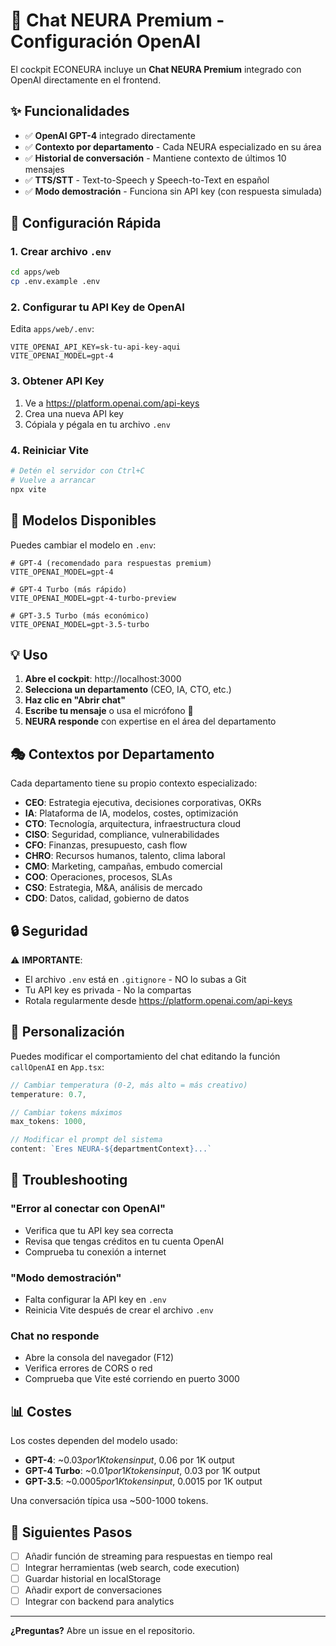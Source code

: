 # 🚀 Chat NEURA Premium - Configuración OpenAI

El cockpit ECONEURA incluye un **Chat NEURA Premium** integrado con OpenAI directamente en el frontend.

## ✨ Funcionalidades

- ✅ **OpenAI GPT-4** integrado directamente
- ✅ **Contexto por departamento** - Cada NEURA especializado en su área
- ✅ **Historial de conversación** - Mantiene contexto de últimos 10 mensajes
- ✅ **TTS/STT** - Text-to-Speech y Speech-to-Text en español
- ✅ **Modo demostración** - Funciona sin API key (con respuesta simulada)

## 🔧 Configuración Rápida

### 1. Crear archivo `.env`

```bash
cd apps/web
cp .env.example .env
```

### 2. Configurar tu API Key de OpenAI

Edita `apps/web/.env`:

```env
VITE_OPENAI_API_KEY=sk-tu-api-key-aqui
VITE_OPENAI_MODEL=gpt-4
```

### 3. Obtener API Key

1. Ve a https://platform.openai.com/api-keys
2. Crea una nueva API key
3. Cópiala y pégala en tu archivo `.env`

### 4. Reiniciar Vite

```bash
# Detén el servidor con Ctrl+C
# Vuelve a arrancar
npx vite
```

## 🎯 Modelos Disponibles

Puedes cambiar el modelo en `.env`:

```env
# GPT-4 (recomendado para respuestas premium)
VITE_OPENAI_MODEL=gpt-4

# GPT-4 Turbo (más rápido)
VITE_OPENAI_MODEL=gpt-4-turbo-preview

# GPT-3.5 Turbo (más económico)
VITE_OPENAI_MODEL=gpt-3.5-turbo
```

## 💡 Uso

1. **Abre el cockpit**: http://localhost:3000
2. **Selecciona un departamento** (CEO, IA, CTO, etc.)
3. **Haz clic en "Abrir chat"**
4. **Escribe tu mensaje** o usa el micrófono 🎤
5. **NEURA responde** con expertise en el área del departamento

## 🎭 Contextos por Departamento

Cada departamento tiene su propio contexto especializado:

- **CEO**: Estrategia ejecutiva, decisiones corporativas, OKRs
- **IA**: Plataforma de IA, modelos, costes, optimización
- **CTO**: Tecnología, arquitectura, infraestructura cloud
- **CISO**: Seguridad, compliance, vulnerabilidades
- **CFO**: Finanzas, presupuesto, cash flow
- **CHRO**: Recursos humanos, talento, clima laboral
- **CMO**: Marketing, campañas, embudo comercial
- **COO**: Operaciones, procesos, SLAs
- **CSO**: Estrategia, M&A, análisis de mercado
- **CDO**: Datos, calidad, gobierno de datos

## 🔒 Seguridad

⚠️ **IMPORTANTE**: 
- El archivo `.env` está en `.gitignore` - NO lo subas a Git
- Tu API key es privada - No la compartas
- Rotala regularmente desde https://platform.openai.com/api-keys

## 🎨 Personalización

Puedes modificar el comportamiento del chat editando la función `callOpenAI` en `App.tsx`:

```typescript
// Cambiar temperatura (0-2, más alto = más creativo)
temperature: 0.7,

// Cambiar tokens máximos
max_tokens: 1000,

// Modificar el prompt del sistema
content: `Eres NEURA-${departmentContext}...`
```

## 🐛 Troubleshooting

### "Error al conectar con OpenAI"
- Verifica que tu API key sea correcta
- Revisa que tengas créditos en tu cuenta OpenAI
- Comprueba tu conexión a internet

### "Modo demostración"
- Falta configurar la API key en `.env`
- Reinicia Vite después de crear el archivo `.env`

### Chat no responde
- Abre la consola del navegador (F12)
- Verifica errores de CORS o red
- Comprueba que Vite esté corriendo en puerto 3000

## 📊 Costes

Los costes dependen del modelo usado:

- **GPT-4**: ~$0.03 por 1K tokens input, ~$0.06 por 1K output
- **GPT-4 Turbo**: ~$0.01 por 1K tokens input, ~$0.03 por 1K output  
- **GPT-3.5**: ~$0.0005 por 1K tokens input, ~$0.0015 por 1K output

Una conversación típica usa ~500-1000 tokens.

## 🚀 Siguientes Pasos

- [ ] Añadir función de streaming para respuestas en tiempo real
- [ ] Integrar herramientas (web search, code execution)
- [ ] Guardar historial en localStorage
- [ ] Añadir export de conversaciones
- [ ] Integrar con backend para analytics

---

**¿Preguntas?** Abre un issue en el repositorio.
